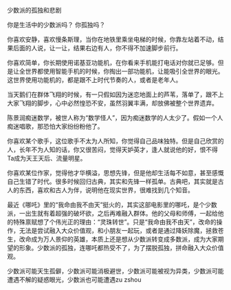 少数派的孤独和悲剧

你是生活中的少数派吗？
你孤独吗？

你喜欢安静，喜欢慢条斯理，当你在地铁里乘坐电梯的时候，你靠左站着不动，结果后面的人说，让一让，结果右边有人，你不得不加速脚步前行。

你喜欢简单，你长期使用诺基亚功能机，在你看来手机能打电话对你就已足够。但是让全世界都使用智能手机的时候，你掏出一部功能机，让能吸引全世界的眼光。这世界使用功能机的，都是跟不上时代节奏的人，或者是老年人。

当天鹅们在群体飞翔的时候，有一只假如因为迷恋地面上的芦苇，落单了，跟不上大家飞翔的脚步，心中必然惶恐不安，虽然羽翼丰满，却放佛被整个世界遗弃。

陈景润痴迷数学，被世人称为“数学怪人”，因为痴迷数学的人太少了。假如一个人痴迷唱歌，那恐怕大家纷纷粉他了。

你喜欢某个歌手，这位歌手不太为人所知，你觉得自己品味独特。但是自己欣赏的人，长年不为人知的话，你又很苦闷，觉得天妒英才，逢人就说他的好，恨不得Ta成为天王天后、流量明星。

你喜欢某位作家，觉得他才华横溢，思想先锋，但是他却生活每不如意，甚至感慨自己生错了时代。很多时候回归古典，其实和先锋一样孤单。古典吧，其实就是古人的东西，喜欢和古人为伴，说明他在现实世界，很难找到几个知音。

最近《哪吒》里的“我命由我不由天”挺火的，其实这部电影里的哪吒，是个少数派，一出生就有着超强的破坏欲，之后再难融入群体。他的父母和师傅，一起给他的特殊禀赋想了个伟光正的理由：“灵珠转世”。只是“我命由我不由天”，改命的操作，无法是尝试融入大众价值观，和小朋友一起玩，或者是通过降妖除魔，拯救苍生，改命成为万人景仰的英雄，本质上还是想从少数派转变成多数派，成为大家期望的形象。少数派的孤独，连哪吒都热受不了，为了摆脱孤独，拼命融入大众价值观。

少数派可能天生孤僻，少数派可能消极避世，少数派可能被视为异类，少数派可能遭遇不解的疑惑眼光，少数派也可能遭遇zu zshou
<!--stackedit_data:
eyJoaXN0b3J5IjpbLTE0OTI2OTYzMF19
-->